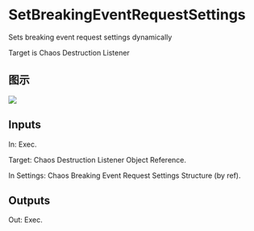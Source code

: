 # SetBreakingEventRequestSettings

Sets breaking event request settings dynamically

Target is Chaos Destruction Listener

## 图示

![]($-20221218-18415534.png)

## Inputs

In: Exec.

Target: Chaos Destruction Listener Object Reference.

In Settings: Chaos Breaking Event Request Settings Structure (by ref).  

## Outputs

Out: Exec.

